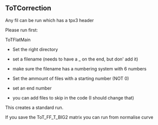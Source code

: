 ## ToTCorrection

Any fil can be run which has a tpx3 header

Please run first:

ToTFlatMain
- Set the right directory
- set a filename (needs to have a _ on the end, but don' add it)
- make sure the filename has a numbering system with 6 numbers

- Set the ammount of files with a starting number (NOT 0)
- set an end number 
- you can add files to skip in the code (I should change that)

This creates a standard run.

If you save the ToT_FF_T_BIG2 matrix you can run from normalise curve
